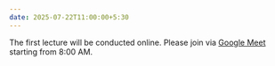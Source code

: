 ```yaml
---
date: 2025-07-22T11:00:00+5:30
---
```

The first lecture will be conducted online. Please join via [Google Meet](https://meet.google.com/whu-frgr-heh) starting from 8:00 AM.